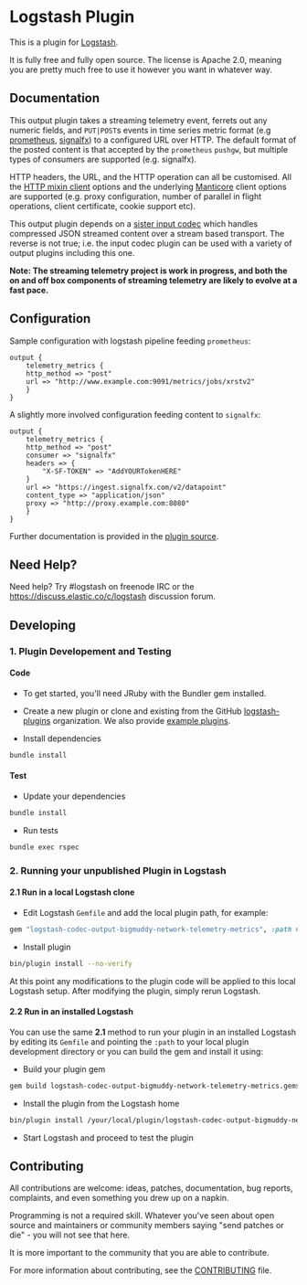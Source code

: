 # Logstash Plugin

This is a plugin for [Logstash](https://github.com/elasticsearch/logstash).

It is fully free and fully open source. The license is Apache 2.0, meaning you are pretty much free to use it however you want in whatever way.

## Documentation

This output plugin takes a streaming telemetry event, ferrets out any numeric fields, and `PUT|POST`s events in time series metric format (e.g [prometheus](http://prometheus.io/docs/concepts/data_model/#metric-names-and-labels), [signalfx](https://support.signalfx.com/hc/en-us/articles/201270489-Use-the-SignalFx-REST-API)) to a configured URL over HTTP. The default format of the posted content is that accepted by the `prometheus` `pushgw`, but multiple types of consumers are supported (e.g. signalfx).

HTTP headers, the URL, and the HTTP operation can all be customised. All the [HTTP mixin client](https://github.com/logstash-plugins/logstash-mixin-http_client) options and the underlying [Manticore](https://github.com/cheald/manticore) client options are supported (e.g. proxy configuration, number of parallel in flight operations, client certificate, cookie support etc).

This output plugin depends on a [sister input codec](https://github.com/cisco/logstash-codec-bigmuddy-network-telemetry) which handles compressed JSON streamed content over a stream based transport. The reverse is not true; i.e. the input codec plugin can be used with a variety of output plugins including this one.

__Note: The streaming telemetry project is work in progress, and both the on and off box components of streaming telemetry are likely to evolve at a fast pace.__

## Configuration

Sample configuration with logstash pipeline feeding `prometheus`:

```
output {
    telemetry_metrics {
	http_method => "post"
	url => "http://www.example.com:9091/metrics/jobs/xrstv2"	      
    }
}
```

A slightly more involved configuration feeding content to `signalfx`:

```
output {
    telemetry_metrics {
	http_method => "post"
	consumer => "signalfx"
	headers => {
	    "X-SF-TOKEN" => "AddYOURTokenHERE"
	}
	url => "https://ingest.signalfx.com/v2/datapoint"
	content_type => "application/json"
	proxy => "http://proxy.example.com:8080"
    }
}
```

Further documentation is provided in the [plugin source](/lib/logstash/output/telemetry_metrics.rb).

## Need Help?

Need help? Try #logstash on freenode IRC or the https://discuss.elastic.co/c/logstash discussion forum.

## Developing

### 1. Plugin Developement and Testing

#### Code
- To get started, you'll need JRuby with the Bundler gem installed.

- Create a new plugin or clone and existing from the GitHub [logstash-plugins](https://github.com/logstash-plugins) organization. We also provide [example plugins](https://github.com/logstash-plugins?query=example).

- Install dependencies
```sh
bundle install
```

#### Test

- Update your dependencies

```sh
bundle install
```

- Run tests

```sh
bundle exec rspec
```

### 2. Running your unpublished Plugin in Logstash

#### 2.1 Run in a local Logstash clone

- Edit Logstash `Gemfile` and add the local plugin path, for example:
```ruby
gem "logstash-codec-output-bigmuddy-network-telemetry-metrics", :path => "/your/local/logstash-codec-output-bigmuddy-network-telemetry-metrics"
```
- Install plugin
```sh
bin/plugin install --no-verify
```

At this point any modifications to the plugin code will be applied to this local Logstash setup. After modifying the plugin, simply rerun Logstash.

#### 2.2 Run in an installed Logstash

You can use the same **2.1** method to run your plugin in an installed Logstash by editing its `Gemfile` and pointing the `:path` to your local plugin development directory or you can build the gem and install it using:

- Build your plugin gem
```sh
gem build logstash-codec-output-bigmuddy-network-telemetry-metrics.gemspec
```
- Install the plugin from the Logstash home
```sh
bin/plugin install /your/local/plugin/logstash-codec-output-bigmuddy-network-telemetry-metrics.gem
```
- Start Logstash and proceed to test the plugin

## Contributing

All contributions are welcome: ideas, patches, documentation, bug reports, complaints, and even something you drew up on a napkin.

Programming is not a required skill. Whatever you've seen about open source and maintainers or community members  saying "send patches or die" - you will not see that here.

It is more important to the community that you are able to contribute.

For more information about contributing, see the [CONTRIBUTING](https://github.com/elasticsearch/logstash/blob/master/CONTRIBUTING.md) file.